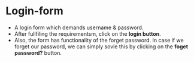 # Login-form
-  A login form which demands username & password. 
-  After fullfiling the requirementsm, click on the **login button**. 
-  Also, the form has functionality of the  forget password. In case if we forget our password, we can simply sovle this by clicking on the **foget password?** button.
